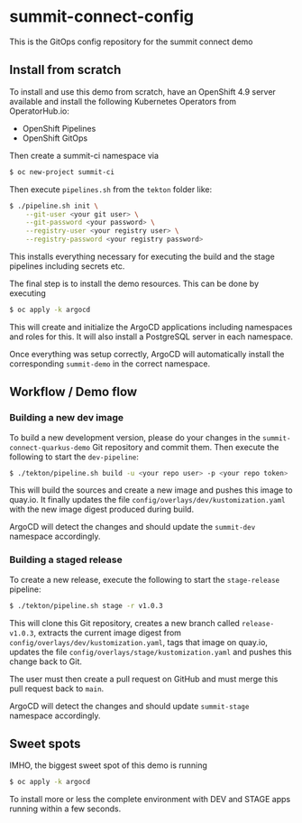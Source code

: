 # summit-connect-config
This is the GitOps config repository for the summit connect demo

## Install from scratch
To install and use this demo from scratch, have an OpenShift 4.9 server available and install the following Kubernetes Operators from OperatorHub.io:

- OpenShift Pipelines
- OpenShift GitOps

Then create a summit-ci namespace via
```bash
$ oc new-project summit-ci
```

Then execute `pipelines.sh` from the `tekton` folder like: 

```bash
$ ./pipeline.sh init \
    --git-user <your git user> \
    --git-password <your password> \
    --registry-user <your registry user> \
    --registry-password <your registry password>
```

This installs everything necessary for executing the build and the stage pipelines including secrets etc.

The final step is to install the demo resources. This can be done by executing 

```bash
$ oc apply -k argocd
```

This will create and initialize the ArgoCD applications including namespaces and roles for this. It will also install a PostgreSQL server in each namespace. 

Once everything was setup correctly, ArgoCD will automatically install the corresponding `summit-demo` in the correct namespace. 


## Workflow / Demo flow

### Building a new dev image
To build a new development version, please do your changes in the `summit-connect-quarkus-demo` Git repository and commit them. Then execute the following to start the `dev-pipeline`:

```bash
$ ./tekton/pipeline.sh build -u <your repo user> -p <your repo token>
```

This will build the sources and create a new image and pushes this image to quay.io. It finally updates the file `config/overlays/dev/kustomization.yaml` with the new image digest produced during build. 

ArgoCD will detect the changes and should update the `summit-dev` namespace accordingly.

### Building a staged release
To create a new release, execute the following to start the `stage-release` pipeline:

```bash
$ ./tekton/pipeline.sh stage -r v1.0.3
```

This will clone this Git repository, creates a new branch called `release-v1.0.3`, extracts the current image digest from `config/overlays/dev/kustomization.yaml`, tags that image on quay.io, updates the file `config/overlays/stage/kustomization.yaml` and pushes this change back to Git. 

The user must then create a pull request on GitHub and must merge this pull request back to `main`.

ArgoCD will detect the changes and should update `summit-stage` namespace accordingly.

## Sweet spots
IMHO, the biggest sweet spot of this demo is running 
```bash
$ oc apply -k argocd
```

To install more or less the complete environment with DEV and STAGE apps running within a few seconds. 